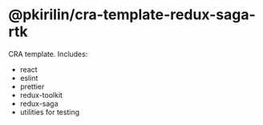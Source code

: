 # @pkirilin/cra-template-redux-saga-rtk

CRA template. Includes:

- react
- eslint
- prettier
- redux-toolkit
- redux-saga
- utilities for testing
